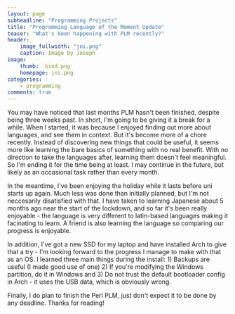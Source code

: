 ```yaml
---
layout: page
subheadline: "Programming Projects"
title: "Programming Language of the Moment Update"
teaser: "What's been happening with PLM recently?"
header:
    image_fullwidth: "jni.png"
    caption: Image by Joseph
image:
    thumb:  bind.png
    homepage: jni.png
categories:
    - programming
comments: true
---
```


You may have noticed that last months PLM hasn't been finished, despite being three weeks past. In short, I'm going to be giving it a break for a while. When I started, it was because I enjoyed finding out more about languages, and see them in context. But it's become more of a chore recently. Instead of discovering new things that could be useful, it seems more like learning the bare basics of something with no real benefit. With no direction to take the languages after, learning them doesn't feel meaningful. So I'm ending it for the time being at least. I may continue in the future, but likely as an occasional task rather than every month.

<!--more-->

In the meantime, I've been enjoying the holiday while it lasts before uni starts up again. Much less was done than initially planned, but I'm not neccesarily disatisfied with that. I have taken to learning Japanese about 5 months ago near the start of the lockdown, and so far it's been really enjoyable - the language is very different to latin-based languages making it facinating to learn. A friend is also learning the language so comparing our progress is enjoyable.

In addition, I've got a new SSD for my laptop and have installed Arch to give that a try - I'm looking forward to the progress I manage to make with that as an OS. I learned three main things during the install: 1) Backups are useful (I made good use of one) 2) If you're modifying the Windows partition, do it in Windows and 3) Do not trust the default bootloader config in Arch - it uses the USB data, which is obviously wrong.

Finally, I do plan to finish the Perl PLM, just don't expect it to be done by any deadline. Thanks for reading!